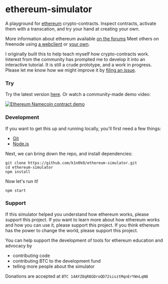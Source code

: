 # ethereum-simulator

A playground for [ethereum](https://ethereum.org) crypto-contracts.
Inspect contracts, activate them with a transcation, and try your hand at creating your own.

More information about ethereum available [on the forums](http://forum.ethereum.org/)
Meet others on freenode using [a webclient](https://webchat.freenode.net/?channels=ethereum) or [your own](irc://chat.freenode.net/ethereum).

I originally built this to help teach myself how crypto-contracts work.
Interest from the community has prompted me to develop it into an interactive tutorial.
It is still a crude prototype, and a work in progress.
Please let me know how we might improve it by [filing an issue](https://github.com/k1n0k0/ethereum-simulator/issues/new).


### Try

Try the latest version [here](http://k1n0k0.github.io/ethereum-simulator/).
Or watch a community-made demo video:

[![Ethereum Namecoin contract demo](http://img.youtube.com/vi/-uImE_pJbBs/0.jpg)](http://www.youtube.com/watch?v=-uImE_pJbBs)


### Development

If you want to get this up and running locally, you'll first need a few things:
* [Git](http://git-scm.com/)
* [Node.js](http://nodejs.org/)

Next, we can bring down the repo, and install dependencies:
```
git clone https://github.com/k1n0k0/ethereum-simulator.git
cd ethereum-simulator
npm install
```

Now let's run it!
```
npm start
```


### Support

If this simulator helped you understand how ethereum works, please support this project.
If you want to learn more about how ethereum works and how you can use it, please support this project.
If you think ethereum has the power to change the world, please support this project.

You can help support the development of tools for ethereum education and advocacy by
* contributing code
* contributing BTC to the development fund
* telling more people about the simulator

Donations are accepted at `BTC 14AYZ8qR8GDroQD72sisztMqnErYWnLqN8`